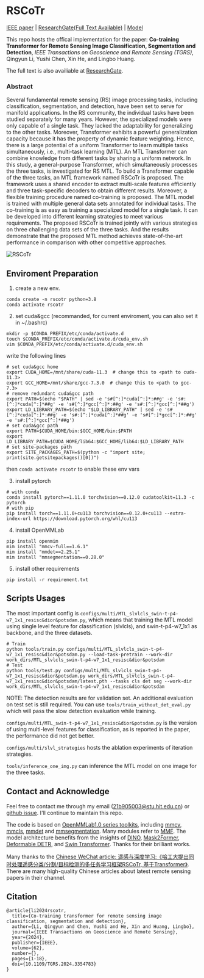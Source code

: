 # RSCoTr

[IEEE paper](https://ieeexplore.ieee.org/document/10401246)  |  [ResearchGate(Full Text Available)](https://www.researchgate.net/publication/377439701_Co-training_Transformer_for_Remote_Sensing_Image_Classification_Segmentation_and_Detection)  |  [Model](https://huggingface.co/Qingyun/RSCoTr)

This repo hosts the offical implementation for the paper: **Co-training Transformer for Remote Sensing Image Classification, Segmentation and Detection**, *IEEE Transactions on Geoscience and Remote Sensing (TGRS)*, Qingyun Li, Yushi Chen, Xin He, and Lingbo Huang.

The full text is also availiable at [ResearchGate](https://www.researchgate.net/publication/377439701_Co-training_Transformer_for_Remote_Sensing_Image_Classification_Segmentation_and_Detection).

### Abstract

Several fundamental remote sensing (RS) image processing tasks, including classification, segmentation, and detection, have been set to serve for manifold applications. In the RS community, the individual tasks have been studied separately for many years. However, the specialized models were only capable of a single task. They lacked the adaptability for generalizing to the other tasks. Moreover, Transformer exhibits a powerful generalization capacity because it has the property of dynamic feature weighting. Hence, there is a large potential of a uniform Transformer to learn multiple tasks simultaneously, i.e., multi-task learning (MTL). An MTL Transformer can combine knowledge from different tasks by sharing a uniform network. In this study, a general-purpose Transformer, which simultaneously processes the three tasks, is investigated for RS MTL. To build a Transformer capable of the three tasks, an MTL framework named RSCoTr is proposed. The framework uses a shared encoder to extract multi-scale features efficiently and three task-specific decoders to obtain different results. Moreover, a flexible training procedure named co-training is proposed. The MTL model is trained with multiple general data sets annotated for individual tasks. The co-training is as easy as training a specialized model for a single task. It can be developed into different learning strategies to meet various requirements. The proposed RSCoTr is trained jointly with various strategies on three challenging data sets of the three tasks. And the results demonstrate that the proposed MTL method achieves state-of-the-art performance in comparison with other competitive approaches.

![RSCoTr](https://github.com/Li-Qingyun/RSCoTr/assets/79644233/f465f73b-4380-4879-a244-06fd33f80ce3)

## Enviroment Preparation

1. create a new env.

```shell
conda create -n rscotr python=3.8
conda activate rscotr
```

2. set cuda&gcc (recommanded, for current enviroment, you can also set it in ~/.bashrc)
```
mkdir -p $CONDA_PREFIX/etc/conda/activate.d
touch $CONDA_PREFIX/etc/conda/activate.d/cuda_env.sh
vim $CONDA_PREFIX/etc/conda/activate.d/cuda_env.sh
```
write the following lines
```
# set cuda&gcc home
export CUDA_HOME=/mnt/share/cuda-11.3  # change this to <path to cuda-11.3>
export GCC_HOME=/mnt/share/gcc-7.3.0  # change this to <path to gcc-7.3>
# remove redundant cuda&gcc path
export PATH=$(echo "$PATH" | sed -e 's#[^:]*cuda[^:]*:##g' -e 's#:[^:]*cuda[^:]*##g' -e 's#[^:]*gcc[^:]*:##g' -e 's#:[^:]*gcc[^:]*##g')
export LD_LIBRARY_PATH=$(echo "$LD_LIBRARY_PATH" | sed -e 's#[^:]*cuda[^:]*:##g' -e 's#:[^:]*cuda[^:]*##g' -e 's#[^:]*gcc[^:]*:##g' -e 's#:[^:]*gcc[^:]*##g')
# set cuda&gcc path
export PATH=$CUDA_HOME/bin:$GCC_HOME/bin:$PATH
export LD_LIBRARY_PATH=$CUDA_HOME/lib64:$GCC_HOME/lib64:$LD_LIBRARY_PATH
# set site-packages path
export SITE_PACKAGES_PATH=$(python -c "import site; print(site.getsitepackages()[0])")
```
then `conda activate rscotr` to enable these env vars

3. install pytorch

```shell
# with conda
conda install pytorch==1.11.0 torchvision==0.12.0 cudatoolkit=11.3 -c pytorch
# with pip
pip install torch==1.11.0+cu113 torchvision==0.12.0+cu113 --extra-index-url https://download.pytorch.org/whl/cu113
```

4. install OpenMMLab

```shell
pip install openmim
mim install "mmcv-full==1.6.1"
mim install "mmdet==2.25.1"
mim install "mmsegmentation==0.28.0"
```

5. install other requirements

```shell
pip install -r requirement.txt
```

## Scripts Usages

The most important config is `configs/multi/MTL_slvlcls_swin-t-p4-w7_1x1_resisc&dior&potsdam.py`, which means that training the MTL model using single level feature for classification (slvlcls), and swin-t-p4-w7_1x1 as backbone, and the three datasets.

```
# Train
python tools/train.py configs/multi/MTL_slvlcls_swin-t-p4-w7_1x1_resisc&dior&potsdam.py --load-task-pretrain --work-dir work_dirs/MTL_slvlcls_swin-t-p4-w7_1x1_resisc&dior&potsdam
# Test
python tools/test.py configs/multi/MTL_slvlcls_swin-t-p4-w7_1x1_resisc&dior&potsdam.py work_dirs/MTL_slvlcls_swin-t-p4-w7_1x1_resisc&dior&potsdam/latest.pth --tasks cls det seg --work-dir work_dirs/MTL_slvlcls_swin-t-p4-w7_1x1_resisc&dior&potsdam
```

NOTE: The detection results are for validation set. An additional evaluation on test set is still required. You can use `tools/train_without_det_eval.py` which will pass the slow detection evaluation while training.  

`configs/multi/MTL_swin-t-p4-w7_1x1_resisc&dior&potsdam.py` is the version of using multi-level features for classification, as is reported in the paper, the performance did not get better.

`configs/multi/slvl_strategies` hosts the ablation experiments of iteration strategies.

`tools/inference_one_img.py` can inference the MTL model on one image for the three tasks.

## Contact and Acknowledge

Feel free to contact me through my email (21b905003@stu.hit.edu.cn) or [github issue](https://github.com/Li-Qingyun/RSCoTr/issues). I'll continue to maintain this repo.

The code is based on [OpenMMLab1.0 series toolkits](https://github.com/open-mmlab), including [mmcv](https://github.com/open-mmlab/mmcv), [mmcls](https://github.com/open-mmlab/mmcls), [mmdet](https://github.com/open-mmlab/mmdet) and [mmsegmentation](https://github.com/open-mmlab/mmsegmentation). Many modules refer to [MMF](https://mmf.sh/). The model architecture benefits from the insights of [DINO](https://arxiv.org/abs/2203.03605), [Mask2Former](https://arxiv.org/abs/2112.01527), [Deformable DETR](https://arxiv.org/abs/2010.04159), and [Swin Transformer](https://arxiv.org/abs/2103.14030). Thanks for their brilliant works.

Many thanks to the [Chinese WeChat article: 遥感与深度学习:《哈工大提出同时处理遥感分类/分割/目标检测的多任务学习框架RSCoTr, 基于Transformer》](https://mp.weixin.qq.com/s/9p_fXBM1vHKLGsXlCfJbdA). There are many high-quality Chinese articles about latest remote sensing papers in their channel.

## Citation

```
@article{li2024rscotr,
  title={Co-training transformer for remote sensing image classification, segmentation and detection},
  author={Li, Qingyun and Chen, Yushi and He, Xin and Huang, Lingbo},
  journal={IEEE Transactions on Geoscience and Remote Sensing},
  year={2024},
  publisher={IEEE},
  volume={62},
  number={},
  pages={1-18},
  doi={10.1109/TGRS.2024.3354783}
}
```
